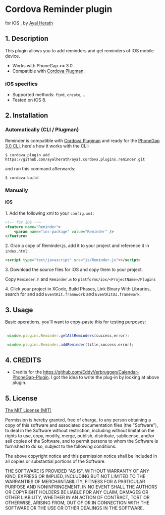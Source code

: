 # Cordova Reminder plugin 

for iOS , by [Ayal Herath](ayalherath@gmail.com)


## 1. Description

This plugin allows you to add reminders and get reminders of iOS mobile device.

* Works with PhoneGap >= 3.0.
* Compatible with [Cordova Plugman](https://github.com/apache/cordova-plugman).


### iOS specifics
* Supported methods: `find`, `create`, ..
* Tested on iOS 8.

## 2. Installation

### Automatically (CLI / Plugman)
Reminder is compatible with [Cordova Plugman](https://github.com/apache/cordova-plugman) and ready for the [PhoneGap 3.0 CLI](http://docs.phonegap.com/en/3.0.0/guide_cli_index.md.html#The%20Command-line%20Interface_add_features), here's how it works with the CLI:

```
$ cordova plugin add https://github.com/ayalherath/ayal.cordova.plugins.reminder.git
```
and run this command afterwards:
```
$ cordova build
```

### Manually

#### iOS

1\. Add the following xml to your `config.xml`:
```xml
<!-- for iOS -->
<feature name="Reminder">
	<param name="ios-package" value="Reminder" />
</feature>
```

2\. Grab a copy of Reminder.js, add it to your project and reference it in `index.html`:
```html
<script type="text/javascript" src="js/Reminder.js"></script>
```

3\. Download the source files for iOS and copy them to your project.

Copy `Reminder.h` and `Reminder.m` to `platforms/ios/<ProjectName>/Plugins`

4\. Click your project in XCode, Build Phases, Link Binary With Libraries, search for and add `EventKit.framework` and `EventKitUI.framework`.


## 3. Usage

Basic operations, you'll want to copy-paste this for testing purposes:

```javascript
  
 window.plugins.Reminder.getAllReminders(success,error);

 window.plugins.Reminder.addReminder(title,success,error);


```

## 4. CREDITS ##


* Credits for the https://github.com/EddyVerbruggen/Calendar-PhoneGap-Plugin.
  I got the idea to write the plug-in by looking at above plugin.


## 5. License

[The MIT License (MIT)](http://www.opensource.org/licenses/mit-license.html)

Permission is hereby granted, free of charge, to any person obtaining a copy
of this software and associated documentation files (the "Software"), to deal
in the Software without restriction, including without limitation the rights
to use, copy, modify, merge, publish, distribute, sublicense, and/or sell
copies of the Software, and to permit persons to whom the Software is
furnished to do so, subject to the following conditions:

The above copyright notice and this permission notice shall be included in
all copies or substantial portions of the Software.

THE SOFTWARE IS PROVIDED "AS IS", WITHOUT WARRANTY OF ANY KIND, EXPRESS OR
IMPLIED, INCLUDING BUT NOT LIMITED TO THE WARRANTIES OF MERCHANTABILITY,
FITNESS FOR A PARTICULAR PURPOSE AND NONINFRINGEMENT. IN NO EVENT SHALL THE
AUTHORS OR COPYRIGHT HOLDERS BE LIABLE FOR ANY CLAIM, DAMAGES OR OTHER
LIABILITY, WHETHER IN AN ACTION OF CONTRACT, TORT OR OTHERWISE, ARISING FROM,
OUT OF OR IN CONNECTION WITH THE SOFTWARE OR THE USE OR OTHER DEALINGS IN
THE SOFTWARE.

